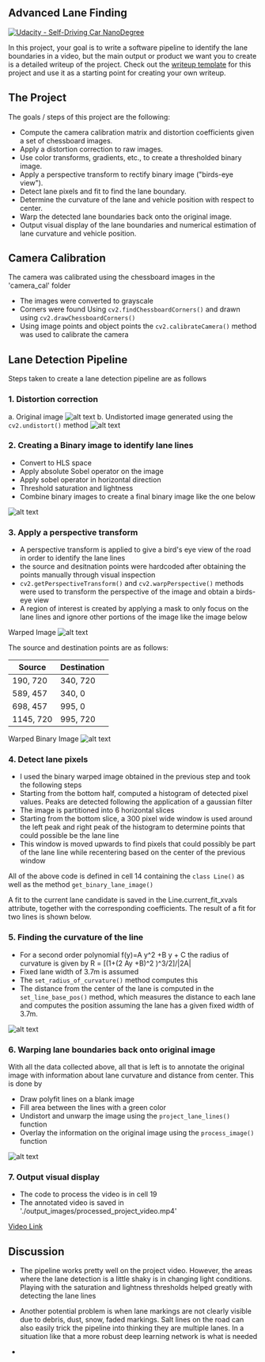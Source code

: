 ## Advanced Lane Finding
[![Udacity - Self-Driving Car NanoDegree](https://s3.amazonaws.com/udacity-sdc/github/shield-carnd.svg)](http://www.udacity.com/drive)


In this project, your goal is to write a software pipeline to identify the lane boundaries in a video, but the main output or product we want you to create is a detailed writeup of the project.  Check out the [writeup template](https://github.com/udacity/CarND-Advanced-Lane-Lines/blob/master/writeup_template.md) for this project and use it as a starting point for creating your own writeup.  

The Project
---

The goals / steps of this project are the following:

* Compute the camera calibration matrix and distortion coefficients given a set of chessboard images.
* Apply a distortion correction to raw images.
* Use color transforms, gradients, etc., to create a thresholded binary image.
* Apply a perspective transform to rectify binary image ("birds-eye view").
* Detect lane pixels and fit to find the lane boundary.
* Determine the curvature of the lane and vehicle position with respect to center.
* Warp the detected lane boundaries back onto the original image.
* Output visual display of the lane boundaries and numerical estimation of lane curvature and vehicle position.

[//]: # (Image References)

[image1]: ./test_images/test1.jpg "Original Image"
[image2]: ./output_images/undistorted_test1.jpg "Undistorted Image"
[image3]: ./output_images/binary.jpg "Binary Example"
[image4]: ./output_images/straight_lines_warped.jpg "Warp Example"
[image5]: ./output_images/warped_binaryimage_roi.jpg "Warped Binary"
[image6]: ./output_images/fitted_lines.jpg "Fitted Lines"
[image7]: ./output_images/project_test5.jpg "Annotated Image"
[video1]: ./project_video.mp4 "Video"

## Camera Calibration

The camera was calibrated using the chessboard images in the 'camera_cal' folder
* The images were converted to grayscale
* Corners were found Using `cv2.findChessboardCorners()` and drawn using `cv2.drawChessboardCorners()`
* Using image points and object points the `cv2.calibrateCamera()` method was used to calibrate the camera

## Lane Detection Pipeline

Steps taken to create a lane detection pipeline are as follows

### 1. Distortion correction

a. Original image
![alt text][image1]
b. Undistorted image generated using the `cv2.undistort()` method 
![alt text][image2]

### 2. Creating a Binary image to identify lane lines
* Convert to HLS space
* Apply absolute Sobel operator on the image
* Apply sobel operator in horizontal direction
* Threshold saturation and lightness
* Combine binary images to create a final binary image like the one below
  
![alt text][image3]


### 3. Apply a perspective transform
* A perspective transform is applied to give a bird's eye view of the road in order to identify the lane lines
* the source and desitnation points were hardcoded after obtaining the points manually through visual inspection
* `cv2.getPerspectiveTransform()` and `cv2.warpPerspective()` methods were used to transform the perspective of the image and obtain a birds-eye view
* A region of interest is created by applying a mask to only focus on the lane lines and ignore other portions of the image like the image below

Warped Image
![alt text][image4]
  
The source and destination points are as follows:

Source | Destination
------------ | -------------
190, 720 | 340, 720
589, 457 | 340, 0
698, 457 | 995, 0
1145, 720 | 995, 720

Warped Binary Image
![alt text][image5]

### 4. Detect lane pixels
* I used the binary warped image obtained in the previous step and took the following steps
* Starting from the bottom half, computed a histogram of detected pixel values. Peaks are detected following the application of a gaussian filter
* The image is partitioned into 6 horizontal slices
* Starting from the bottom slice, a 300 pixel wide window is used around the left peak and right peak of the histogram to determine points that could possible be the lane line
* This window is moved upwards to find pixels that could possibly be part of the lane line while recentering based on the center of the previous window
 
All of the above code is defined in cell 14 containing the `class Line()` as well as the method `get_binary_lane_image()`
  
A fit to the current lane candidate is saved in the Line.current_fit_xvals attribute, together with the corresponding coefficients. The result of a fit for two lines is shown below.

### 5. Finding the curvature of the line
* For a second order polynomial f(y)=A y^2 +B y + C the radius of curvature is given by R = [(1+(2 Ay +B)^2 )^3/2]/|2A|
* Fixed lane width of 3.7m is assumed
* The `set_radius_of_curvature()` method computes this
* The distance from the center of the lane is computed in the `set_line_base_pos()` method, which measures the distance to each lane and computes the position assuming the lane has a given fixed width of 3.7m.

![alt text][image6]

### 6. Warping lane boundaries back onto original image
With all the data collected above, all that is left is to annotate the original image with information about lane curvature and distance from center. This is done by

* Draw polyfit lines on a blank image
* Fill area between the lines with a green color
* Undistort and unwarp the image using the `project_lane_lines()` function
* Overlay the information on the original image using the `process_image()` function

![alt text][image7]
  
### 7. Output visual display
* The code to process the video is in cell 19
* The annotated video is saved in './output_images/processed_project_video.mp4'

[Video Link](https://youtu.be/6TE0DwIk6Ls)

## Discussion

* The pipeline works pretty well on the project video. However, the areas where the lane detection is a little shaky is in changing light conditions. Playing with the saturation and lightness thresholds helped greatly with detecting the lane lines
* Another potential problem is when lane markings are not clearly visible due to debris, dust, snow, faded markings. Salt lines on the road can also easily trick the pipeline into thinking they are multiple lanes. In a situation like that a more robust deep learning network is what is needed

* 
